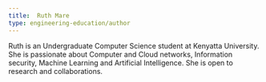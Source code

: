 ```yaml
---
title:  Ruth Mare
type: engineering-education/author
---
```

Ruth is an Undergraduate Computer Science student at Kenyatta University. She is passionate about Computer and Cloud networks, Information security, Machine Learning and Artificial Intelligence. She is open to research and collaborations.